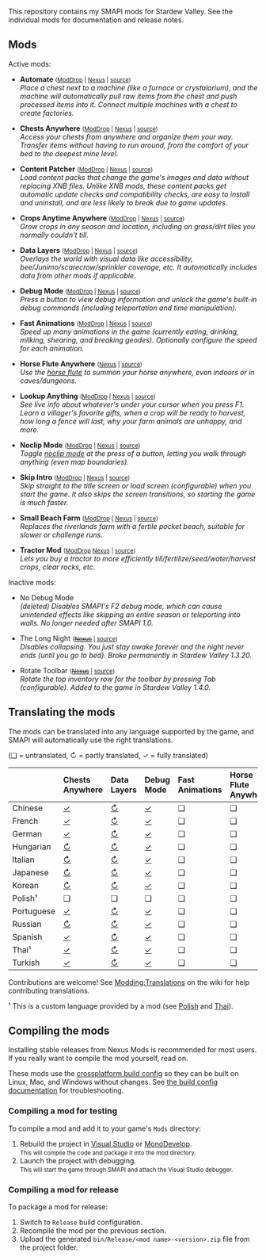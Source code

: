 ﻿This repository contains my SMAPI mods for Stardew Valley. See the individual mods for
documentation and release notes.

## Mods
Active mods:
* **Automate** <small>([ModDrop](https://www.moddrop.com/stardew-valley/mods/509760) | [Nexus](https://www.nexusmods.com/stardewvalley/mods/1063) | [source](Automate))</small>  
  _Place a chest next to a machine (like a furnace or crystalarium), and the machine will
  automatically pull raw items from the chest and push processed items into it. Connect multiple
  machines with a chest to create factories._

* **Chests Anywhere** <small>([ModDrop](https://www.moddrop.com/stardew-valley/mods/606600) | [Nexus](https://www.nexusmods.com/stardewvalley/mods/518) | [source](ChestsAnywhere))</small>  
  _Access your chests from anywhere and organize them your way. Transfer items without having to
  run around, from the comfort of your bed to the deepest mine level._

* **Content Patcher** <small>([ModDrop](https://www.moddrop.com/stardew-valley/mods/470174) | [Nexus](https://www.nexusmods.com/stardewvalley/mods/1915) | [source](ContentPatcher))</small>  
  _Load content packs that change the game's images and data without replacing XNB files. Unlike
  XNB mods, these content packs get automatic update checks and compatibility checks, are easy to
  install and uninstall, and are less likely to break due to game updates._

* **Crops Anytime Anywhere** <small>([ModDrop](https://www.moddrop.com/stardew-valley/mods/606647) | [Nexus](https://www.nexusmods.com/stardewvalley/mods/3000) | [source](CropsAnytimeAnywhere))</small>  
  _Grow crops in any season and location, including on grass/dirt tiles you normally couldn't till._

* **Data Layers** <small>([ModDrop](https://www.moddrop.com/stardew-valley/mods/606646) | [Nexus](https://www.nexusmods.com/stardewvalley/mods/1691) | [source](DataLayers))</small>  
  _Overlays the world with visual data like accessibility, bee/Junimo/scarecrow/sprinkler coverage,
  etc. It automatically includes data from other mods if applicable._

* **Debug Mode** <small>([ModDrop](https://www.moddrop.com/stardew-valley/mods/606608) | [Nexus](https://www.nexusmods.com/stardewvalley/mods/679) | [source](DebugMode))</small>  
  _Press a button to view debug information and unlock the game's built-in debug commands
  (including teleportation and time manipulation)._

* **Fast Animations** <small>([ModDrop](https://www.moddrop.com/stardew-valley/mods/606631) | [Nexus](https://www.nexusmods.com/stardewvalley/mods/1089) | [source](FastAnimations))</small>  
  _Speed up many animations in the game (currently eating, drinking, milking, shearing, and
  breaking geodes). Optionally configure the speed for each animation._

* **Horse Flute Anywhere** <small>([Nexus](https://www.nexusmods.com/stardewvalley/mods/7500) | [source](HorseFluteAnywhere))</small>  
  _Use the [horse flute](https://stardewvalleywiki.com/Horse_Flute) to summon your horse anywhere,
  even indoors or in caves/dungeons._

* **Lookup Anything** <small>([ModDrop](https://www.moddrop.com/stardew-valley/mods/606605) | [Nexus](https://www.nexusmods.com/stardewvalley/mods/541) | [source](LookupAnything))</small>  
  _See live info about whatever's under your cursor when you press F1. Learn a villager's favorite
  gifts, when a crop will be ready to harvest, how long a fence will last, why your farm animals
  are unhappy, and more._

* **Noclip Mode** <small>([ModDrop](https://www.moddrop.com/stardew-valley/mods/691002) | [Nexus](https://www.nexusmods.com/stardewvalley/mods/3900) | [source](NoclipMode))</small>  
  _Toggle [noclip mode](https://en.wikipedia.org/wiki/Noclip_mode) at the press of a button,
  letting you walk through anything (even map boundaries)._

* **Skip Intro** <small>([ModDrop](https://www.moddrop.com/stardew-valley/mods/606601) | [Nexus](https://www.nexusmods.com/stardewvalley/mods/533) | [source](SkipIntro))</small>  
  _Skip straight to the title screen or load screen (configurable) when you start the game. It also
  skips the screen transitions, so starting the game is much faster._

* **Small Beach Farm** <small>([ModDrop](https://www.moddrop.com/stardew-valley/mods/606555) | [Nexus](https://www.nexusmods.com/stardewvalley/mods/3750) | [source](SmallBeachFarm))</small>  
  _Replaces the riverlands farm with a fertile pocket beach, suitable for slower or challenge runs._

* **Tractor Mod** <small>([ModDrop](https://www.moddrop.com/stardew-valley/mods/606639) [Nexus](https://www.nexusmods.com/stardewvalley/mods/1401) | [source](TractorMod))</small>  
  _Lets you buy a tractor to more efficiently till/fertilize/seed/water/harvest crops, clear rocks, etc._

Inactive mods:
* No Debug Mode  
  _(deleted) Disables SMAPI's F2 debug mode, which can cause unintended effects like skipping an
  entire season or teleporting into walls. No longer needed after SMAPI 1.0._

* The Long Night <small>(~~[Nexus](https://www.nexusmods.com/stardewvalley/mods/1369)~~ | [source](LongNight))</small>  
  _Disables collapsing. You just stay awake forever and the night never ends (until you go to bed).
  Broke permanently in Stardew Valley 1.3.20._

* Rotate Toolbar <small>(~~[Nexus](https://www.nexusmods.com/stardewvalley/mods/1100)~~ | [source](RotateToolbar))</small>  
  _Rotate the top inventory row for the toolbar by pressing Tab (configurable). Added to the game
  in Stardew Valley 1.4.0._


## Translating the mods
The mods can be translated into any language supported by the game, and SMAPI will automatically
use the right translations.

(❑ = untranslated, ↻ = partly translated, ✓ = fully translated)

&nbsp;     | Chests Anywhere                  | Data Layers                  | Debug Mode                  | Fast Animations | Horse Flute Anywhere | Lookup Anything                  | Noclip Mode                  | Skip Intro | Small Beach Farm | Tractor Mod
---------- | :------------------------------- | :--------------------------- | :-------------------------- | :-------------- | :------------------- | :------------------------------- | :--------------------------- | :--------- | :--------------- | :---------------------------
Chinese    | [✓](ChestsAnywhere/i18n/zh.json) | [↻](DataLayers/i18n/zh.json) | [✓](DebugMode/i18n/zh.json) | ❑               | ❑                    | [✓](LookupAnything/i18n/zh.json) | [✓](NoclipMode/i18n/zh.json) | ❑          | ❑                | [↻](TractorMod/i18n/zh.json)
French     | [✓](ChestsAnywhere/i18n/fr.json) | [↻](DataLayers/i18n/fr.json) | [✓](DebugMode/i18n/fr.json) | ❑               | ❑                    | [✓](LookupAnything/i18n/fr.json) | [✓](NoclipMode/i18n/fr.json) | ❑          | ❑                | [↻](TractorMod/i18n/fr.json)
German     | [✓](ChestsAnywhere/i18n/de.json) | [↻](DataLayers/i18n/de.json) | [✓](DebugMode/i18n/de.json) | ❑               | ❑                    | [✓](LookupAnything/i18n/de.json) | [✓](NoclipMode/i18n/de.json) | ❑          | ❑                | [↻](TractorMod/i18n/de.json)
Hungarian  | [↻](ChestsAnywhere/i18n/hu.json) | [↻](DataLayers/i18n/hu.json) | [✓](DebugMode/i18n/hu.json) | ❑               | ❑                    | [↻](LookupAnything/i18n/hu.json) | [✓](NoclipMode/i18n/hu.json) | ❑          | ❑                | [↻](TractorMod/i18n/hu.json)
Italian    | [↻](ChestsAnywhere/i18n/it.json) | [↻](DataLayers/i18n/it.json) | [✓](DebugMode/i18n/it.json) | ❑               | ❑                    | [↻](LookupAnything/i18n/it.json) | [✓](NoclipMode/i18n/it.json) | ❑          | ❑                | [↻](TractorMod/i18n/it.json)
Japanese   | [↻](ChestsAnywhere/i18n/ja.json) | [↻](DataLayers/i18n/ja.json) | [✓](DebugMode/i18n/ja.json) | ❑               | ❑                    | [↻](LookupAnything/i18n/ja.json) | [✓](NoclipMode/i18n/ja.json) | ❑          | ❑                | [↻](TractorMod/i18n/ja.json)
Korean     | [↻](ChestsAnywhere/i18n/ko.json) | [↻](DataLayers/i18n/ko.json) | [✓](DebugMode/i18n/ko.json) | ❑               | ❑                    | [↻](LookupAnything/i18n/ko.json) | [✓](NoclipMode/i18n/ko.json) | ❑          | ❑                | [↻](TractorMod/i18n/ko.json)
Polish¹    | ❑                                | ❑                            | ❑                           | ❑               | ❑                    | [✓](LookupAnything/i18n/pl.json) | ❑                            | ❑          | ❑                | ❑
Portuguese | [✓](ChestsAnywhere/i18n/pt.json) | [↻](DataLayers/i18n/pt.json) | [✓](DebugMode/i18n/pt.json) | ❑               | ❑                    | [✓](LookupAnything/i18n/pt.json) | [✓](NoclipMode/i18n/pt.json) | ❑          | ❑                | [↻](TractorMod/i18n/pt.json)
Russian    | [↻](ChestsAnywhere/i18n/ru.json) | [↻](DataLayers/i18n/ru.json) | [✓](DebugMode/i18n/ru.json) | ❑               | ❑                    | [↻](LookupAnything/i18n/ru.json) | [✓](NoclipMode/i18n/ru.json) | ❑          | ❑                | [↻](TractorMod/i18n/ru.json)
Spanish    | [✓](ChestsAnywhere/i18n/es.json) | [↻](DataLayers/i18n/es.json) | [✓](DebugMode/i18n/es.json) | ❑               | ❑                    | [✓](LookupAnything/i18n/es.json) | [✓](NoclipMode/i18n/es.json) | ❑          | ❑                | [↻](TractorMod/i18n/es.json)
Thai¹      | [✓](ChestsAnywhere/i18n/th.json) | [↻](DataLayers/i18n/th.json) | [✓](DebugMode/i18n/th.json) | ❑               | ❑                    | [✓](LookupAnything/i18n/th.json) | [✓](NoclipMode/i18n/th.json) | ❑          | ❑                | [↻](TractorMod/i18n/th.json)
Turkish    | [✓](ChestsAnywhere/i18n/tr.json) | [↻](DataLayers/i18n/tr.json) | [✓](DebugMode/i18n/tr.json) | ❑               | ❑                    | [✓](LookupAnything/i18n/tr.json) | [✓](NoclipMode/i18n/tr.json) | ❑          | ❑                | [↻](TractorMod/i18n/tr.json)

Contributions are welcome! See [Modding:Translations](https://stardewvalleywiki.com/Modding:Translations)
on the wiki for help contributing translations.

¹ This is a custom language provided by a mod (see [Polish](https://www.nexusmods.com/stardewvalley/mods/3616) and [Thai](https://www.nexusmods.com/stardewvalley/mods/7052)).

## Compiling the mods
Installing stable releases from Nexus Mods is recommended for most users. If you really want to
compile the mod yourself, read on.

These mods use the [crossplatform build config](https://www.nuget.org/packages/Pathoschild.Stardew.ModBuildConfig)
so they can be built on Linux, Mac, and Windows without changes. See [the build config documentation](https://www.nuget.org/packages/Pathoschild.Stardew.ModBuildConfig)
for troubleshooting.

### Compiling a mod for testing
To compile a mod and add it to your game's `Mods` directory:

1. Rebuild the project in [Visual Studio](https://www.visualstudio.com/vs/community/) or [MonoDevelop](https://www.monodevelop.com/).  
   <small>This will compile the code and package it into the mod directory.</small>
2. Launch the project with debugging.  
   <small>This will start the game through SMAPI and attach the Visual Studio debugger.</small>

### Compiling a mod for release
To package a mod for release:

1. Switch to `Release` build configuration.
2. Recompile the mod per the previous section.
3. Upload the generated `bin/Release/<mod name>-<version>.zip` file from the project folder.
